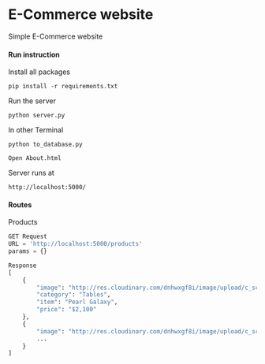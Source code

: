 # E-Commerce website
Simple E-Commerce website

#### Run instruction

Install all packages
```
pip install -r requirements.txt
```

Run the server
```
python server.py
```
In other Terminal
```
python to_database.py
```
```
Open About.html
```
Server runs at
```
http://localhost:5000/
```

#### Routes

Products
```python
GET Request
URL = 'http://localhost:5000/products'
params = {}

Response
[
    {
        "image": "http://res.cloudinary.com/dnhwxgf8i/image/upload/c_scale,h_250,w_400/v1488011915/mockup3_kxxwfy.jpg", 
        "category": "Tables", 
        "item": "Pearl Galaxy", 
        "price": "$2,100"
    }, 
    {
        "image": "http://res.cloudinary.com/dnhwxgf8i/image/upload/c_scale,h_250,w_400/v1488011915/mockup1_ff4smb.jpg", 
        ...
    }
]
```
